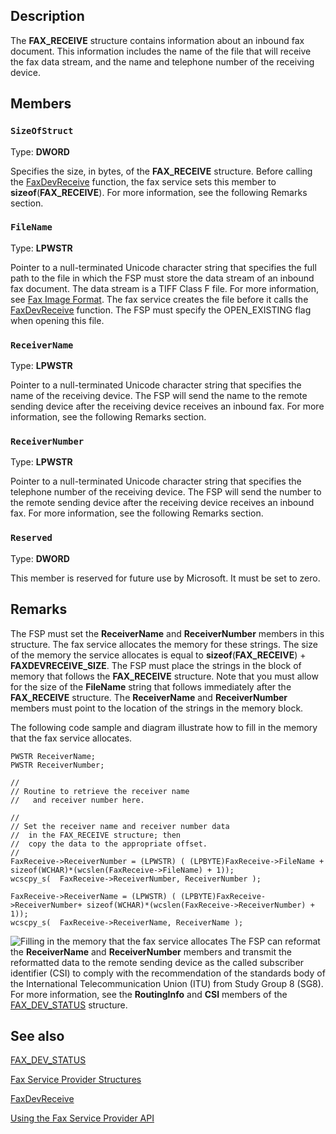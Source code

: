 ## Description

The **FAX_RECEIVE** structure contains information about an inbound fax document. This information includes the name of the file that will receive the fax data stream, and the name and telephone number of the receiving device.

## Members

### `SizeOfStruct`

Type: **DWORD**

Specifies the size, in bytes, of the **FAX_RECEIVE** structure. Before calling the [FaxDevReceive](https://learn.microsoft.com/previous-versions/windows/desktop/api/faxdev/nf-faxdev-faxdevreceive) function, the fax service sets this member to **sizeof**(**FAX_RECEIVE**). For more information, see the following Remarks section.

### `FileName`

Type: **LPWSTR**

Pointer to a null-terminated Unicode character string that specifies the full path to the file in which the FSP must store the data stream of an inbound fax document. The data stream is a TIFF Class F file. For more information, see [Fax Image Format](https://learn.microsoft.com/previous-versions/windows/desktop/fax/-mfax-fax-image-format). The fax service creates the file before it calls the [FaxDevReceive](https://learn.microsoft.com/previous-versions/windows/desktop/api/faxdev/nf-faxdev-faxdevreceive) function. The FSP must specify the OPEN_EXISTING flag when opening this file.

### `ReceiverName`

Type: **LPWSTR**

Pointer to a null-terminated Unicode character string that specifies the name of the receiving device. The FSP will send the name to the remote sending device after the receiving device receives an inbound fax. For more information, see the following Remarks section.

### `ReceiverNumber`

Type: **LPWSTR**

Pointer to a null-terminated Unicode character string that specifies the telephone number of the receiving device. The FSP will send the number to the remote sending device after the receiving device receives an inbound fax. For more information, see the following Remarks section.

### `Reserved`

Type: **DWORD**

This member is reserved for future use by Microsoft. It must be set to zero.

## Remarks

The FSP must set the **ReceiverName** and **ReceiverNumber** members in this structure. The fax service allocates the memory for these strings. The size of the memory the service allocates is equal to **sizeof**(**FAX_RECEIVE**) + **FAXDEVRECEIVE_SIZE**. The FSP must place the strings in the block of memory that follows the **FAX_RECEIVE** structure. Note that you must allow for the size of the **FileName** string that follows immediately after the **FAX_RECEIVE** structure. The **ReceiverName** and **ReceiverNumber** members must point to the location of the strings in the memory block.

The following code sample and diagram illustrate how to fill in the memory that the fax service allocates.

```
PWSTR ReceiverName;
PWSTR ReceiverNumber;

//
// Routine to retrieve the receiver name
//   and receiver number here.

//
// Set the receiver name and receiver number data
//  in the FAX_RECEIVE structure; then
//  copy the data to the appropriate offset.
//
FaxReceive->ReceiverNumber = (LPWSTR) ( (LPBYTE)FaxReceive->FileName + sizeof(WCHAR)*(wcslen(FaxReceive->FileName) + 1));
wcscpy_s(  FaxReceive->ReceiverNumber, ReceiverNumber );

FaxReceive->ReceiverName = (LPWSTR) ( (LPBYTE)FaxReceive->ReceiverNumber+ sizeof(WCHAR)*(wcslen(FaxReceive->ReceiverNumber) + 1));
wcscpy_s(  FaxReceive->ReceiverName, ReceiverName );

```

![Filling in the memory that the fax service allocates](https://learn.microsoft.com/windows/win32/api/faxdev/images/faxover.png)
The FSP can reformat the **ReceiverName** and **ReceiverNumber** members and transmit the reformatted data to the remote sending device as the called subscriber identifier (CSI) to comply with the recommendation of the standards body of the International Telecommunication Union (ITU) from Study Group 8 (SG8). For more information, see the **RoutingInfo** and **CSI** members of the [FAX_DEV_STATUS](https://learn.microsoft.com/windows/desktop/api/faxdev/ns-faxdev-fax_dev_status) structure.

## See also

[FAX_DEV_STATUS](https://learn.microsoft.com/windows/desktop/api/faxdev/ns-faxdev-fax_dev_status)

[Fax Service Provider Structures](https://learn.microsoft.com/previous-versions/windows/desktop/fax/-mfax-fax-service-provider-structures)

[FaxDevReceive](https://learn.microsoft.com/previous-versions/windows/desktop/api/faxdev/nf-faxdev-faxdevreceive)

[Using the Fax Service Provider API](https://learn.microsoft.com/previous-versions/windows/desktop/fax/-mfax-using-the-fax-service-provider-api)